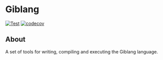 # Giblang

[![Test](https://github.com/mnbjhu/giblang/actions/workflows/test.yml/badge.svg)](https://github.com/mnbjhu/another-giblang-impl/actions/workflows/test.yml)
[![codecov](https://codecov.io/gh/mnbjhu/giblang/graph/badge.svg?token=ELHSUHZM1N)](https://codecov.io/gh/mnbjhu/another-giblang-impl)

## About

A set of tools for writing, compiling and executing the Giblang language.
